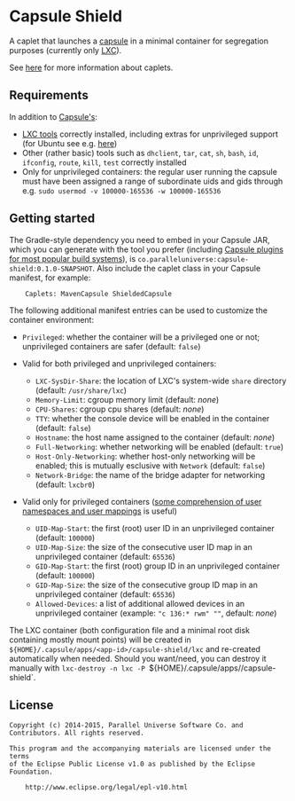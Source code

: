 # Capsule Shield

A caplet that launches a [capsule](https://github.com/puniverse/capsule) in a minimal container for segregation purposes (currently only [LXC](https://linuxcontainers.org/)).

See [here](https://github.com/puniverse/capsule#what-are-caplets) for more information about caplets.

## Requirements

In addition to [Capsule's](https://github.com/puniverse/capsule):

  * [LXC tools](https://linuxcontainers.org/) correctly installed, including extras for unprivileged support (for Ubuntu see e.g. [here](http://www.unixmen.com/setup-linux-containers-using-lxc-on-ubuntu-15-04/))
  * Other (rather basic) tools such as `dhclient`, `tar`, `cat`, `sh`, `bash`, `id`, `ifconfig`, `route`, `kill`, `test` correctly installed
  * Only for unprivileged containers: the regular user running the capsule must have been assigned a range of subordinate uids and gids through e.g. `sudo usermod -v 100000-165536 -w 100000-165536`

## Getting started

The Gradle-style dependency you need to embed in your Capsule JAR, which you can generate with the tool you prefer (including [Capsule plugins for most popular build systems](https://github.com/puniverse/capsule#build-tool-plugins)), is `co.paralleluniverse:capsule-shield:0.1.0-SNAPSHOT`. Also include the caplet class in your Capsule manifest, for example:

~~~
    Caplets: MavenCapsule ShieldedCapsule
~~~

The following additional manifest entries can be used to customize the container environment:

  * `Privileged`: whether the container will be a privileged one or not; unprivileged containers are safer (default: `false`)

  * Valid for both privileged and unprivileged containers:
    * `LXC-SysDir-Share`: the location of LXC's system-wide `share` directory (default: `/usr/share/lxc`)
    * `Memory-Limit`: cgroup memory limit (default: _none_)
    * `CPU-Shares`: cgroup cpu shares (default: _none_)
    * `TTY`: whether the console device will be enabled in the container (default: `false`)
    * `Hostname`: the host name assigned to the container (default: _none_)
    * `Full-Networking`: whether networking will be enabled (default: `true`)
    * `Host-Only-Networking`: whether host-only networking will be enabled; this is mutually esclusive with `Network` (default: `false`)
    * `Network-Bridge`: the name of the bridge adapter for networking (default: `lxcbr0`)

  * Valid only for privileged containers ([some comprehension of user namespaces and user mappings](https://lwn.net/Articles/532593/) is useful)
    * `UID-Map-Start`: the first (root) user ID in an unprivileged container (default: `100000`)
    * `UID-Map-Size`: the size of the consecutive user ID map in an unprivileged container (default: `65536`)
    * `GID-Map-Start`: the first (root) group ID in an unprivileged container (default: `100000`)
    * `GID-Map-Size`: the size of the consecutive group ID map in an unprivileged container (default: `65536`)
    * `Allowed-Devices`: a list of additional allowed devices in an unprivileged container (example: `"c 136:* rwm" ""`, default: _none_)

The LXC container (both configuration file and a minimal root disk containing mostly mount points) will be created in `${HOME}/.capsule/apps/<app-id>/capsule-shield/lxc` and re-created automatically when needed. Should you want/need, you can destroy it manually with `lxc-destroy -n lxc -P `${HOME}/.capsule/apps/<app-id>/capsule-shield`.

## License

    Copyright (c) 2014-2015, Parallel Universe Software Co. and Contributors. All rights reserved.

    This program and the accompanying materials are licensed under the terms
    of the Eclipse Public License v1.0 as published by the Eclipse Foundation.

        http://www.eclipse.org/legal/epl-v10.html
